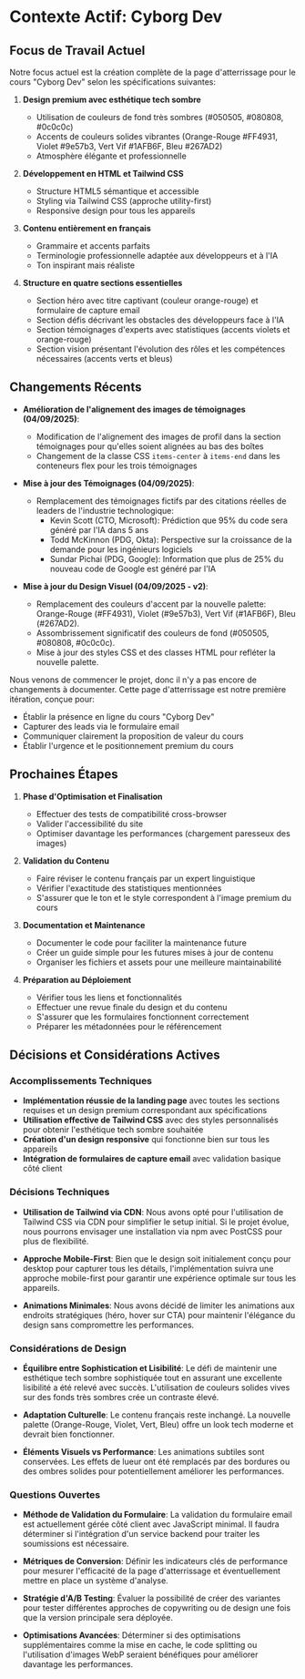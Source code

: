 # Contexte Actif: Cyborg Dev

## Focus de Travail Actuel

Notre focus actuel est la création complète de la page d'atterrissage pour le cours "Cyborg Dev" selon les spécifications suivantes:

1. **Design premium avec esthétique tech sombre**
   - Utilisation de couleurs de fond très sombres (#050505, #080808, #0c0c0c)
   - Accents de couleurs solides vibrantes (Orange-Rouge #FF4931, Violet #9e57b3, Vert Vif #1AFB6F, Bleu #267AD2)
   - Atmosphère élégante et professionnelle

2. **Développement en HTML et Tailwind CSS**
   - Structure HTML5 sémantique et accessible
   - Styling via Tailwind CSS (approche utility-first)
   - Responsive design pour tous les appareils

3. **Contenu entièrement en français**
   - Grammaire et accents parfaits
   - Terminologie professionnelle adaptée aux développeurs et à l'IA
   - Ton inspirant mais réaliste

4. **Structure en quatre sections essentielles**
   - Section héro avec titre captivant (couleur orange-rouge) et formulaire de capture email
   - Section défis décrivant les obstacles des développeurs face à l'IA
   - Section témoignages d'experts avec statistiques (accents violets et orange-rouge)
   - Section vision présentant l'évolution des rôles et les compétences nécessaires (accents verts et bleus)

## Changements Récents
- **Amélioration de l'alignement des images de témoignages (04/09/2025)**:
  - Modification de l'alignement des images de profil dans la section témoignages pour qu'elles soient alignées au bas des boîtes
  - Changement de la classe CSS `items-center` à `items-end` dans les conteneurs flex pour les trois témoignages

- **Mise à jour des Témoignages (04/09/2025)**:
  - Remplacement des témoignages fictifs par des citations réelles de leaders de l'industrie technologique:
    - Kevin Scott (CTO, Microsoft): Prédiction que 95% du code sera généré par l'IA dans 5 ans
    - Todd McKinnon (PDG, Okta): Perspective sur la croissance de la demande pour les ingénieurs logiciels
    - Sundar Pichai (PDG, Google): Information que plus de 25% du nouveau code de Google est généré par l'IA

- **Mise à jour du Design Visuel (04/09/2025 - v2)**:
  - Remplacement des couleurs d'accent par la nouvelle palette: Orange-Rouge (#FF4931), Violet (#9e57b3), Vert Vif (#1AFB6F), Bleu (#267AD2).
  - Assombrissement significatif des couleurs de fond (#050505, #080808, #0c0c0c).
  - Mise à jour des styles CSS et des classes HTML pour refléter la nouvelle palette.

Nous venons de commencer le projet, donc il n'y a pas encore de changements à documenter. Cette page d'atterrissage est notre première itération, conçue pour:

- Établir la présence en ligne du cours "Cyborg Dev"
- Capturer des leads via le formulaire email
- Communiquer clairement la proposition de valeur du cours
- Établir l'urgence et le positionnement premium du cours

## Prochaines Étapes

1. **Phase d'Optimisation et Finalisation**
   - Effectuer des tests de compatibilité cross-browser
   - Valider l'accessibilité du site
   - Optimiser davantage les performances (chargement paresseux des images)

2. **Validation du Contenu**
   - Faire réviser le contenu français par un expert linguistique
   - Vérifier l'exactitude des statistiques mentionnées
   - S'assurer que le ton et le style correspondent à l'image premium du cours

3. **Documentation et Maintenance**
   - Documenter le code pour faciliter la maintenance future
   - Créer un guide simple pour les futures mises à jour de contenu
   - Organiser les fichiers et assets pour une meilleure maintainabilité

4. **Préparation au Déploiement**
   - Vérifier tous les liens et fonctionnalités
   - Effectuer une revue finale du design et du contenu
   - S'assurer que les formulaires fonctionnent correctement
   - Préparer les métadonnées pour le référencement

## Décisions et Considérations Actives

### Accomplissements Techniques
- **Implémentation réussie de la landing page** avec toutes les sections requises et un design premium correspondant aux spécifications
- **Utilisation effective de Tailwind CSS** avec des styles personnalisés pour obtenir l'esthétique tech sombre souhaitée
- **Création d'un design responsive** qui fonctionne bien sur tous les appareils
- **Intégration de formulaires de capture email** avec validation basique côté client

### Décisions Techniques
- **Utilisation de Tailwind via CDN**: Nous avons opté pour l'utilisation de Tailwind CSS via CDN pour simplifier le setup initial. Si le projet évolue, nous pourrons envisager une installation via npm avec PostCSS pour plus de flexibilité.

- **Approche Mobile-First**: Bien que le design soit initialement conçu pour desktop pour capturer tous les détails, l'implémentation suivra une approche mobile-first pour garantir une expérience optimale sur tous les appareils.

- **Animations Minimales**: Nous avons décidé de limiter les animations aux endroits stratégiques (héro, hover sur CTA) pour maintenir l'élégance du design sans compromettre les performances.

### Considérations de Design
- **Équilibre entre Sophistication et Lisibilité**: Le défi de maintenir une esthétique tech sombre sophistiquée tout en assurant une excellente lisibilité a été relevé avec succès. L'utilisation de couleurs solides vives sur des fonds très sombres crée un contraste élevé.

- **Adaptation Culturelle**: Le contenu français reste inchangé. La nouvelle palette (Orange-Rouge, Violet, Vert, Bleu) offre un look tech moderne et devrait bien fonctionner.

- **Éléments Visuels vs Performance**: Les animations subtiles sont conservées. Les effets de lueur ont été remplacés par des bordures ou des ombres solides pour potentiellement améliorer les performances.

### Questions Ouvertes
- **Méthode de Validation du Formulaire**: La validation du formulaire email est actuellement gérée côté client avec JavaScript minimal. Il faudra déterminer si l'intégration d'un service backend pour traiter les soumissions est nécessaire.

- **Métriques de Conversion**: Définir les indicateurs clés de performance pour mesurer l'efficacité de la page d'atterrissage et éventuellement mettre en place un système d'analyse.

- **Stratégie d'A/B Testing**: Évaluer la possibilité de créer des variantes pour tester différentes approches de copywriting ou de design une fois que la version principale sera déployée.

- **Optimisations Avancées**: Déterminer si des optimisations supplémentaires comme la mise en cache, le code splitting ou l'utilisation d'images WebP seraient bénéfiques pour améliorer davantage les performances.
